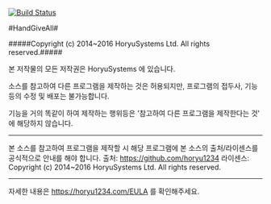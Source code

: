 [![Build Status](https://travis-ci.org/horyu1234/HandGiveAll-old.svg?branch=master)](https://travis-ci.org/horyu1234/HandGiveAll-old)

#HandGiveAll#

#####Copyright (c) 2014~2016 HoryuSystems Ltd. All rights reserved.#####

본 저작물의 모든 저작권은 HoryuSystems 에 있습니다.

소스를 참고하여 다른 프로그램을 제작하는 것은 허용되지만,
프로그램의 접두사, 기능등의 수정 및 배포는 불가능합니다.

기능을 거의 똑같이 하여 제작하는 행위등은 '참고하여 다른 프로그램을 제작한다는 것' 에 해당하지 않습니다.

---
본 소스를 참고하여 프로그램을 제작할 시 해당 프로그램에 본 소스의 출처/라이센스를 공식적으로 안내를 해야 합니다.
출처: https://github.com/horyu1234
라이센스: Copyright (c) 2014~2016 HoryuSystems Ltd. All rights reserved.

---
자세한 내용은 https://horyu1234.com/EULA 를 확인해주세요.
